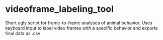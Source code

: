 # videoframe_labeling_tool
Short ugly script for frame-to-frame analyses of animal behavior. Uses keyboard input to label video frames with a specific behavior and exports final data as .csv
